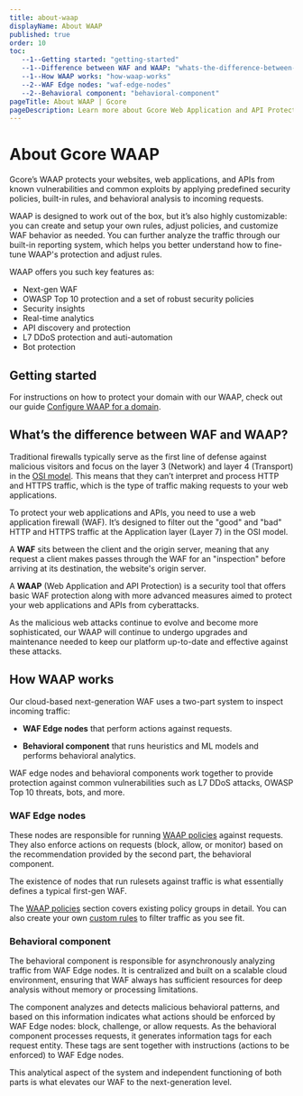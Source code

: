 ```yaml
---
title: about-waap
displayName: About WAAP
published: true
order: 10
toc:
   --1--Getting started: "getting-started"
   --1--Difference between WAF and WAAP: "whats-the-difference-between-waf-and-waap"
   --1--How WAAP works: "how-waap-works"
   --2--WAF Edge nodes: "waf-edge-nodes"
   --2--Behavioral component: "behavioral-component"
pageTitle: About WAAP | Gcore
pageDescription: Learn more about Gcore Web Application and API Protection and available security features.
---
```

# About Gcore WAAP

Gcore’s WAAP protects your websites, web applications, and APIs from known vulnerabilities and common exploits by applying predefined security policies, built-in rules, and behavioral analysis to incoming requests. 

WAAP is designed to work out of the box, but it’s also highly customizable: you can create and setup your own rules, adjust policies, and customize WAF behavior as needed. 
You can further analyze the traffic through our built-in reporting system, which helps you better understand how to fine-tune WAAP's protection and adjust rules. 

WAAP offers you such key features as: 

* Next-gen WAF 
* OWASP Top 10 protection and a set of robust security policies  
* Security insights 
* Real-time analytics 
* API discovery and protection 
* L7 DDoS protection and auti-automation
* Bot protection 

## Getting started 

For instructions on how to protect your domain with our WAAP, check out our guide <a href="https://gcore.com/docs/waap/getting-started/configure-waap-for-a-domain" target="_blank">Configure WAAP for a domain</a>. 

## What’s the difference between WAF and WAAP? 

Traditional firewalls typically serve as the first line of defense against malicious visitors and focus on the layer 3 (Network) and layer 4 (Transport) in the <a href="https://osi-model.com/" target="_blank">OSI model</a>. This means that they can’t interpret and process HTTP and HTTPS traffic, which is the type of traffic making requests to your web applications. 

To protect your web applications and APIs, you need to use a web application firewall (WAF). It’s designed to filter out the "good" and "bad" HTTP and HTTPS traffic at the Application layer (Layer 7) in the OSI model. 

A **WAF** sits between the client and the origin server, meaning that any request a client makes passes through the WAF for an "inspection" before arriving at its destination, the website's origin server. 

A **WAAP** (Web Application and API Protection) is a security tool that offers basic WAF protection along with more advanced measures aimed to protect your web applications and APIs from cyberattacks. 

As the malicious web attacks continue to evolve and become more sophisticated, our WAAP will continue to undergo upgrades and maintenance needed to keep our platform up-to-date and effective against these attacks. 

## How WAAP works 

Our cloud-based next-generation WAF uses a two-part system to inspect incoming traffic: 

* **WAF Edge nodes** that perform actions against requests. 

* **Behavioral component** that runs heuristics and ML models and performs behavioral analytics. 

WAF edge nodes and behavioral components work together to provide protection against common vulnerabilities such as L7 DDoS attacks, OWASP Top 10 threats, bots, and more. 

### WAF Edge nodes 

These nodes are responsible for running <a href="https://gcore.com/docs/waap/waap-policies" target="_blank">WAAP policies</a> against requests. They also enforce actions on requests (block, allow, or monitor) based on the recommendation provided by the second part, the behavioral component.  

The existence of nodes that run rulesets against traffic is what essentially defines a typical first-gen WAF.  

<alert-element type="tip" title="Tip">
 
The <a href="https://gcore.com/docs/waap/waap-policies" target="_blank">WAAP policies</a> section covers existing policy groups in detail. You can also create your own <a href="https://gcore.com/docs/waap/waap-rules/custom-rules" target="_blank">custom rules</a> to filter traffic as you see fit. 
 
</alert-element>

### Behavioral component 

The behavioral component is responsible for asynchronously analyzing traffic from WAF Edge nodes. It is centralized and built on a scalable cloud environment, ensuring that WAF always has sufficient resources for deep analysis without memory or processing limitations.   

The component analyzes and detects malicious behavioral patterns, and based on this information indicates what actions should be enforced by WAF Edge nodes: block, challenge, or allow requests. As the behavioral component processes requests, it generates information tags for each request entity. These tags are sent together with instructions (actions to be enforced) to WAF Edge nodes. 

This analytical aspect of the system and independent functioning of both parts is what elevates our WAF to the next-generation level.